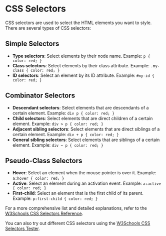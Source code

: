 # CSS Selectors

CSS selectors are used to select the HTML elements you want to style. There are several types of CSS selectors:

## Simple Selectors

- **Type selectors**: Select elements by their node name. Example: `p { color: red; }`
- **Class selectors**: Select elements by their class attribute. Example: `.my-class { color: red; }`
- **ID selectors**: Select an element by its ID attribute. Example: `#my-id { color: red; }`

## Combinator Selectors

- **Descendant selectors**: Select elements that are descendants of a certain element. Example: `div p { color: red; }`
- **Child selectors**: Select elements that are direct children of a certain element. Example: `div > p { color: red; }`
- **Adjacent sibling selectors**: Select elements that are direct siblings of a certain element. Example: `div + p { color: red; }`
- **General sibling selectors**: Select elements that are siblings of a certain element. Example: `div ~ p { color: red; }`

## Pseudo-Class Selectors

- **Hover**: Select an element when the mouse pointer is over it. Example: `a:hover { color: red; }`
- **Active**: Select an element during an activation event. Example: `a:active { color: red; }`
- **First-child**: Select an element that is the first child of its parent. Example: `p:first-child { color: red; }`

For a more comprehensive list and detailed explanations, refer to the [W3Schools CSS Selectors Reference](https://www.w3schools.com/cssref/css_selectors.php).

You can also try out different CSS selectors using the [W3Schools CSS Selectors Tester](https://www.w3schools.com/cssref/trysel.php).